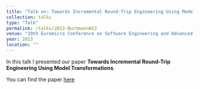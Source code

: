 ```yaml
---
title: "Talk on: Towards Incremental Round-Trip Engineering Using Model Transformations"
collection: talks
type: "Talk"
permalink: /talks/2013-BuchmannW13
venue: "39th Euromicro Conference on Software Engineering and Advanced Applications, SEAA 2013, Santander, Spain, September 4-6, 2013"
year: 2013
location: ""
---
```


In this talk I presented our paper **Towards Incremental Round-Trip Engineering Using Model Transformations**.

You can find the paper [here](https://tbuchmann.github.io/publication/2013-BuchmannW13)